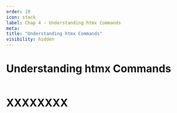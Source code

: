 ```yaml
---
order: 19
icon: stack
label: Chap 4 - Understanding htmx Commands
meta:
title: "Understanding htmx Commands"
visibility: hidden
---
```

# Understanding htmx Commands

![]()

# XXXXXXXX

